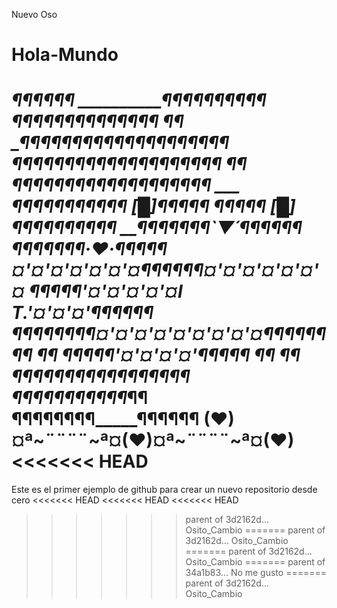 Nuevo Oso
# Hola-Mundo
_______________¶¶¶¶¶¶
__________¶¶¶¶¶¶¶¶__¶¶
_____¶¶¶¶¶¶¶¶¶¶¶¶¶¶ ¶¶
_¶¶¶¶¶¶¶¶¶¶¶¶¶¶¶¶¶¶¶¶
¶¶¶__¶¶¶¶¶¶¶¶¶¶¶¶¶¶¶¶¶
_¶¶ ¶¶¶¶¶¶¶¶¶¶¶¶¶¶¶¶¶¶¶
___ ¶¶¶¶¶¶¶¶¶¶¶ [█]¶¶¶¶¶
____¶¶¶¶¶ [█] ¶¶¶¶¶¶¶¶¶¶
_____¶¶¶¶¶¶¶`▼´¶¶¶¶¶¶
______¶¶¶¶¶¶¶·♥·¶¶¶¶¶
__¤'¤'¤'¤'¤'¤'¤¶¶¶¶¶¶¤'¤'¤'¤'¤'¤'¤
__¶¶¶¶¶'¤'¤'¤'¤'¤I T.'¤'¤'¤'¶¶¶¶¶¶
¶¶¶¶¶¶¶¶¤'¤'¤'¤'¤'¤'¤'¤'¤¶¶¶¶¶¶¶¶
¶¶____ ¶¶¶¶¶'¤'¤'¤'¤'¶¶¶¶¶____ ¶¶
¶¶_____ ¶¶¶¶¶¶¶¶¶¶¶¶¶¶¶____¶¶
_¶¶___¶¶¶¶¶________¶¶¶¶___¶¶
__¶¶¶¶¶¶¶¶___________¶¶¶¶¶¶
(♥)¤ª~¨¨¨¨~ª¤(♥)¤ª~¨¨¨¨~ª¤(♥)
<<<<<<< HEAD
=======
Este es el primer ejemplo de github para crear un nuevo repositorio desde cero
<<<<<<< HEAD
<<<<<<< HEAD
<<<<<<< HEAD
>>>>>>> parent of 3d2162d... Osito_Cambio
=======
>>>>>>> parent of 3d2162d... Osito_Cambio
=======
>>>>>>> parent of 3d2162d... Osito_Cambio
=======
>>>>>>> parent of 34a1b83... No me gusto
=======
>>>>>>> parent of 3d2162d... Osito_Cambio
